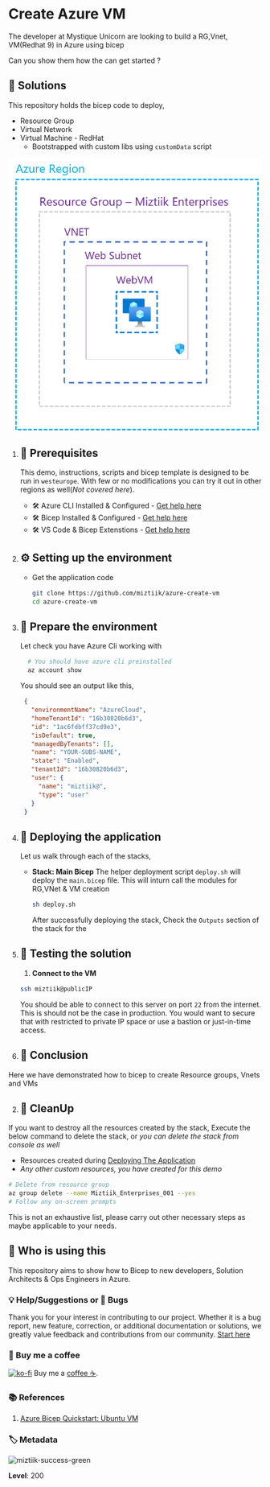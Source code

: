 # Create Azure VM

The developer at Mystique Unicorn are looking to build a RG,Vnet, VM(Redhat 9) in Azure using bicep

Can you show them how the can get started ?

## 🎯 Solutions

This repository holds the bicep code to deploy,
- Resource Group
- Virtual Network
- Virtual Machine - RedHat
    - Bootstrapped with custom libs using `customData` script

![Miztiik Automaton: Create Azure VM](images/miztiik_automation_create_azure_vm_architecture_001.png)

1. ## 🧰 Prerequisites

   This demo, instructions, scripts and bicep template is designed to be run in `westeurope`. With few or no modifications you can try it out in other regions as well(_Not covered here_).

   - 🛠 Azure CLI Installed & Configured - [Get help here](https://learn.microsoft.com/en-us/cli/azure/install-azure-cli)
   - 🛠 Bicep Installed & Configured - [Get help here](https://learn.microsoft.com/en-us/azure/azure-resource-manager/bicep/install)
   - 🛠 VS Code & Bicep Extenstions - [Get help here](https://learn.microsoft.com/en-us/azure/azure-resource-manager/bicep/install#vs-code-and-bicep-extension)

2. ## ⚙️ Setting up the environment

   - Get the application code

     ```bash
     git clone https://github.com/miztiik/azure-create-vm
     cd azure-create-vm
     ```

3. ## 🚀 Prepare the environment

   Let check you have Azure Cli working with 

    ```bash
      # You should have azure cli preinstalled
      az account show
    ```

    You should see an output like this,

   ```json
    {
      "environmentName": "AzureCloud",
      "homeTenantId": "16b30820b6d3",
      "id": "1ac6fdbff37cd9e3",
      "isDefault": true,
      "managedByTenants": [],
      "name": "YOUR-SUBS-NAME",
      "state": "Enabled",
      "tenantId": "16b30820b6d3",
      "user": {
        "name": "miztiik@",
        "type": "user"
      }
    }
   ```

4. ## 🚀 Deploying the application

   Let us walk through each of the stacks,

   - **Stack: Main Bicep**
     The helper deployment script `deploy.sh` will deploy the `main.bicep` file. This will inturn call the modules for RG,VNet & VM creation

     ```bash
     sh deploy.sh
     ```

     After successfully deploying the stack, Check the `Outputs` section of the stack for the


5. ## 🔬 Testing the solution

   1. **Connect to the VM**

    ```bash
    ssh miztiik@publicIP
    ```

    You should be able to connect to this server on port `22` from the internet. This is should not be the case in production. You would want to secure that with restricted to private IP space or use a bastion or just-in-time access.

      
6. ## 📒 Conclusion

Here we have demonstrated how to bicep to create Resource groups, Vnets and VMs

2. ## 🧹 CleanUp

If you want to destroy all the resources created by the stack, Execute the below command to delete the stack, or _you can delete the stack from console as well_

- Resources created during [Deploying The Application](#-deploying-the-application)
- _Any other custom resources, you have created for this demo_

```bash
# Delete from resource group
az group delete --name Miztiik_Enterprises_001 --yes
# Follow any on-screen prompts
```

This is not an exhaustive list, please carry out other necessary steps as maybe applicable to your needs.

## 📌 Who is using this

This repository aims to show how to Bicep to new developers, Solution Architects & Ops Engineers in Azure.

### 💡 Help/Suggestions or 🐛 Bugs

Thank you for your interest in contributing to our project. Whether it is a bug report, new feature, correction, or additional documentation or solutions, we greatly value feedback and contributions from our community. [Start here](/issues)

### 👋 Buy me a coffee

[![ko-fi](https://www.ko-fi.com/img/githubbutton_sm.svg)](https://ko-fi.com/Q5Q41QDGK) Buy me a [coffee ☕][900].

### 📚 References


1. [Azure Bicep Quickstart: Ubuntu VM][1]


### 🏷️ Metadata

![miztiik-success-green](https://img.shields.io/badge/Miztiik:Automation:Level-200-blue)

**Level**: 200

[1]: https://learn.microsoft.com/en-us/azure/virtual-machines/linux/quick-create-bicep?tabs=CLI



[100]: https://www.udemy.com/course/aws-cloud-security/?referralCode=B7F1B6C78B45ADAF77A9
[101]: https://www.udemy.com/course/aws-cloud-security-proactive-way/?referralCode=71DC542AD4481309A441
[102]: https://www.udemy.com/course/aws-cloud-development-kit-from-beginner-to-professional/?referralCode=E15D7FB64E417C547579
[103]: https://www.udemy.com/course/aws-cloudformation-basics?referralCode=93AD3B1530BC871093D6
[899]: https://www.udemy.com/user/n-kumar/
[900]: https://ko-fi.com/miztiik
[901]: https://ko-fi.com/Q5Q41QDGK